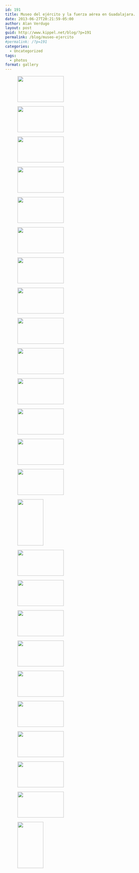 ```yaml
---
id: 191
title: Museo del ejército y la fuerza aérea en Guadalajara.
date: 2013-06-27T20:21:59-05:00
author: Alan Verdugo
layout: post
guid: http://www.kippel.net/blog/?p=191
permalink: /blog/museo-ejercito
#permalink: /?p=191
categories:
  - Uncategorized
tags:
  - photos
format: gallery
---
```

<div id='gallery-1' class='gallery galleryid-191 gallery-columns-3 gallery-size-thumbnail'>
  <figure class='gallery-item'> 
  
  <div class='gallery-icon landscape'>
    <a href='http://li106-124.members.linode.com/blog/wp-content/uploads/2013/06/20130526_036m.jpg'><img width="150" height="84" src="http://li106-124.members.linode.com/blog/wp-content/uploads/2013/06/20130526_036m.jpg" class="attachment-thumbnail size-thumbnail" alt="" /></a>
  </div></figure><figure class='gallery-item'> 
  
  <div class='gallery-icon landscape'>
    <a href='http://li106-124.members.linode.com/blog/wp-content/uploads/2013/06/20130526_035m.jpg'><img width="150" height="84" src="http://li106-124.members.linode.com/blog/wp-content/uploads/2013/06/20130526_035m.jpg" class="attachment-thumbnail size-thumbnail" alt="" /></a>
  </div></figure><figure class='gallery-item'> 
  
  <div class='gallery-icon landscape'>
    <a href='http://li106-124.members.linode.com/blog/wp-content/uploads/2013/06/20130526_034m.jpg'><img width="150" height="84" src="http://li106-124.members.linode.com/blog/wp-content/uploads/2013/06/20130526_034m.jpg" class="attachment-thumbnail size-thumbnail" alt="" /></a>
  </div></figure><figure class='gallery-item'> 
  
  <div class='gallery-icon landscape'>
    <a href='http://li106-124.members.linode.com/blog/wp-content/uploads/2013/06/20130526_032m.jpg'><img width="150" height="84" src="http://li106-124.members.linode.com/blog/wp-content/uploads/2013/06/20130526_032m.jpg" class="attachment-thumbnail size-thumbnail" alt="" /></a>
  </div></figure><figure class='gallery-item'> 
  
  <div class='gallery-icon landscape'>
    <a href='http://li106-124.members.linode.com/blog/wp-content/uploads/2013/06/20130526_033m.jpg'><img width="150" height="84" src="http://li106-124.members.linode.com/blog/wp-content/uploads/2013/06/20130526_033m.jpg" class="attachment-thumbnail size-thumbnail" alt="" /></a>
  </div></figure><figure class='gallery-item'> 
  
  <div class='gallery-icon landscape'>
    <a href='http://li106-124.members.linode.com/blog/wp-content/uploads/2013/06/20130526_031m.jpg'><img width="150" height="84" src="http://li106-124.members.linode.com/blog/wp-content/uploads/2013/06/20130526_031m.jpg" class="attachment-thumbnail size-thumbnail" alt="" /></a>
  </div></figure><figure class='gallery-item'> 
  
  <div class='gallery-icon landscape'>
    <a href='http://li106-124.members.linode.com/blog/wp-content/uploads/2013/06/20130526_029m.jpg'><img width="150" height="84" src="http://li106-124.members.linode.com/blog/wp-content/uploads/2013/06/20130526_029m.jpg" class="attachment-thumbnail size-thumbnail" alt="" /></a>
  </div></figure><figure class='gallery-item'> 
  
  <div class='gallery-icon landscape'>
    <a href='http://li106-124.members.linode.com/blog/wp-content/uploads/2013/06/20130526_030m.jpg'><img width="150" height="84" src="http://li106-124.members.linode.com/blog/wp-content/uploads/2013/06/20130526_030m.jpg" class="attachment-thumbnail size-thumbnail" alt="" /></a>
  </div></figure><figure class='gallery-item'> 
  
  <div class='gallery-icon landscape'>
    <a href='http://li106-124.members.linode.com/blog/wp-content/uploads/2013/06/20130526_028m.jpg'><img width="150" height="84" src="http://li106-124.members.linode.com/blog/wp-content/uploads/2013/06/20130526_028m.jpg" class="attachment-thumbnail size-thumbnail" alt="" /></a>
  </div></figure><figure class='gallery-item'> 
  
  <div class='gallery-icon landscape'>
    <a href='http://li106-124.members.linode.com/blog/wp-content/uploads/2013/06/20130526_027m.jpg'><img width="150" height="84" src="http://li106-124.members.linode.com/blog/wp-content/uploads/2013/06/20130526_027m.jpg" class="attachment-thumbnail size-thumbnail" alt="" /></a>
  </div></figure><figure class='gallery-item'> 
  
  <div class='gallery-icon landscape'>
    <a href='http://li106-124.members.linode.com/blog/wp-content/uploads/2013/06/20130526_025m.jpg'><img width="150" height="84" src="http://li106-124.members.linode.com/blog/wp-content/uploads/2013/06/20130526_025m.jpg" class="attachment-thumbnail size-thumbnail" alt="" /></a>
  </div></figure><figure class='gallery-item'> 
  
  <div class='gallery-icon landscape'>
    <a href='http://li106-124.members.linode.com/blog/wp-content/uploads/2013/06/20130526_026m.jpg'><img width="150" height="84" src="http://li106-124.members.linode.com/blog/wp-content/uploads/2013/06/20130526_026m.jpg" class="attachment-thumbnail size-thumbnail" alt="" /></a>
  </div></figure><figure class='gallery-item'> 
  
  <div class='gallery-icon landscape'>
    <a href='http://li106-124.members.linode.com/blog/wp-content/uploads/2013/06/20130526_024m.jpg'><img width="150" height="84" src="http://li106-124.members.linode.com/blog/wp-content/uploads/2013/06/20130526_024m.jpg" class="attachment-thumbnail size-thumbnail" alt="" /></a>
  </div></figure><figure class='gallery-item'> 
  
  <div class='gallery-icon landscape'>
    <a href='http://li106-124.members.linode.com/blog/wp-content/uploads/2013/06/20130526_023m.jpg'><img width="150" height="84" src="http://li106-124.members.linode.com/blog/wp-content/uploads/2013/06/20130526_023m.jpg" class="attachment-thumbnail size-thumbnail" alt="" /></a>
  </div></figure><figure class='gallery-item'> 
  
  <div class='gallery-icon portrait'>
    <a href='http://li106-124.members.linode.com/blog/wp-content/uploads/2013/06/20130526_022m.jpg'><img width="84" height="150" src="http://li106-124.members.linode.com/blog/wp-content/uploads/2013/06/20130526_022m.jpg" class="attachment-thumbnail size-thumbnail" alt="" /></a>
  </div></figure><figure class='gallery-item'> 
  
  <div class='gallery-icon landscape'>
    <a href='http://li106-124.members.linode.com/blog/wp-content/uploads/2013/06/20130526_021m.jpg'><img width="150" height="84" src="http://li106-124.members.linode.com/blog/wp-content/uploads/2013/06/20130526_021m.jpg" class="attachment-thumbnail size-thumbnail" alt="" /></a>
  </div></figure><figure class='gallery-item'> 
  
  <div class='gallery-icon landscape'>
    <a href='http://li106-124.members.linode.com/blog/wp-content/uploads/2013/06/20130526_020m.jpg'><img width="150" height="84" src="http://li106-124.members.linode.com/blog/wp-content/uploads/2013/06/20130526_020m.jpg" class="attachment-thumbnail size-thumbnail" alt="" /></a>
  </div></figure><figure class='gallery-item'> 
  
  <div class='gallery-icon landscape'>
    <a href='http://li106-124.members.linode.com/blog/wp-content/uploads/2013/06/20130526_019m.jpg'><img width="150" height="84" src="http://li106-124.members.linode.com/blog/wp-content/uploads/2013/06/20130526_019m.jpg" class="attachment-thumbnail size-thumbnail" alt="" /></a>
  </div></figure><figure class='gallery-item'> 
  
  <div class='gallery-icon landscape'>
    <a href='http://li106-124.members.linode.com/blog/wp-content/uploads/2013/06/20130526_041m.jpg'><img width="150" height="84" src="http://li106-124.members.linode.com/blog/wp-content/uploads/2013/06/20130526_041m.jpg" class="attachment-thumbnail size-thumbnail" alt="" /></a>
  </div></figure><figure class='gallery-item'> 
  
  <div class='gallery-icon landscape'>
    <a href='http://li106-124.members.linode.com/blog/wp-content/uploads/2013/06/20130526_009m.jpg'><img width="150" height="84" src="http://li106-124.members.linode.com/blog/wp-content/uploads/2013/06/20130526_009m.jpg" class="attachment-thumbnail size-thumbnail" alt="" /></a>
  </div></figure><figure class='gallery-item'> 
  
  <div class='gallery-icon landscape'>
    <a href='http://li106-124.members.linode.com/blog/wp-content/uploads/2013/06/20130526_010m.jpg'><img width="150" height="84" src="http://li106-124.members.linode.com/blog/wp-content/uploads/2013/06/20130526_010m.jpg" class="attachment-thumbnail size-thumbnail" alt="" /></a>
  </div></figure><figure class='gallery-item'> 
  
  <div class='gallery-icon landscape'>
    <a href='http://li106-124.members.linode.com/blog/wp-content/uploads/2013/06/20130526_012m.jpg'><img width="150" height="84" src="http://li106-124.members.linode.com/blog/wp-content/uploads/2013/06/20130526_012m.jpg" class="attachment-thumbnail size-thumbnail" alt="" /></a>
  </div></figure><figure class='gallery-item'> 
  
  <div class='gallery-icon landscape'>
    <a href='http://li106-124.members.linode.com/blog/wp-content/uploads/2013/06/20130526_015m.jpg'><img width="150" height="84" src="http://li106-124.members.linode.com/blog/wp-content/uploads/2013/06/20130526_015m.jpg" class="attachment-thumbnail size-thumbnail" alt="" /></a>
  </div></figure><figure class='gallery-item'> 
  
  <div class='gallery-icon landscape'>
    <a href='http://li106-124.members.linode.com/blog/wp-content/uploads/2013/06/20130526_016m.jpg'><img width="150" height="84" src="http://li106-124.members.linode.com/blog/wp-content/uploads/2013/06/20130526_016m.jpg" class="attachment-thumbnail size-thumbnail" alt="" /></a>
  </div></figure><figure class='gallery-item'> 
  
  <div class='gallery-icon portrait'>
    <a href='http://li106-124.members.linode.com/blog/wp-content/uploads/2013/06/20130526_018m.jpg'><img width="84" height="150" src="http://li106-124.members.linode.com/blog/wp-content/uploads/2013/06/20130526_018m.jpg" class="attachment-thumbnail size-thumbnail" alt="" /></a>
  </div></figure>
</div>